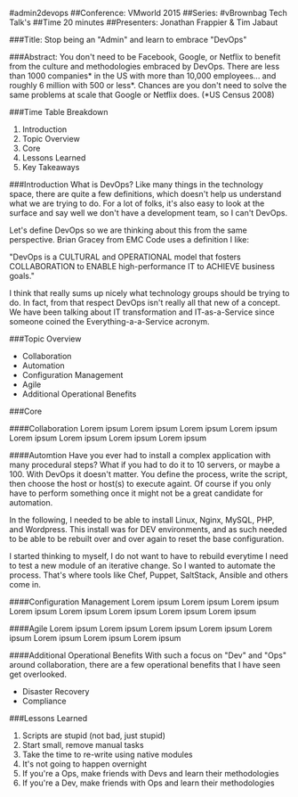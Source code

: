 #admin2devops
##Conference: VMworld 2015
##Series: #vBrownbag Tech Talk's
##Time 20 minutes
##Presenters: Jonathan Frappier & Tim Jabaut

###Title:
Stop being an "Admin" and learn to embrace "DevOps"

###Abstract:
You don't need to be Facebook, Google, or Netflix to benefit from the culture and methodologies embraced by DevOps. There are less than 1000 companies* in the US with more than 10,000 employees... and roughly 6 million with 500 or less*. Chances are you don't need to solve the same problems at scale that Google or Netflix does. (*US Census 2008)

###Time Table Breakdown
1. Introduction
2. Topic Overview
3. Core
4. Lessons Learned
5. Key Takeaways

###Introduction
What is DevOps? Like many things in the technology space, there are quite a few definitions, which doesn't help us understand what we are trying to do. For a lot of folks, it's also easy to look at the surface and say well we don't have a development team, so I can't DevOps. 

Let's define DevOps so we are thinking about this from the same perspective. Brian Gracey from EMC Code uses a definition I like: 

"DevOps is a CULTURAL and OPERATIONAL model that fosters COLLABORATION to ENABLE high-performance IT to ACHIEVE business goals." 

I think that really sums up nicely what technology groups should be trying to do. In fact, from that respect DevOps isn't really all that new of a concept. We have been talking about IT transformation and IT-as-a-Service since someone coined the Everything-a-a-Service acronym.

###Topic Overview
- Collaboration
- Automation
- Configuration Management
- Agile
- Additional Operational Benefits

###Core

####Collaboration
Lorem ipsum Lorem ipsum Lorem ipsum Lorem ipsum Lorem ipsum Lorem ipsum Lorem ipsum Lorem ipsum 

####Automtion
Have you ever had to install a complex application with many procedural steps? What if you had to do it to 10 servers, or maybe a 100. With DevOps it doesn't matter. You define the process, write the script, then choose the host or host(s) to execute againt. Of course if you only have to perform something once it might not be a great candidate for automation.

In the following, I needed to be able to install Linux, Nginx, MySQL, PHP, and Wordpress. This install was for DEV environments, and as such needed to be able to be rebuilt over and over again to reset the base configuration.

<show manual series of events>

I started thinking to myself, I do not want to have to rebuild everytime I need to test a new module of an iterative change. So I wanted to automate the process. That's where tools like Chef, Puppet, SaltStack, Ansible and others come in.

<show Ansible playbook>

####Configuration Management
Lorem ipsum Lorem ipsum Lorem ipsum Lorem ipsum Lorem ipsum Lorem ipsum Lorem ipsum Lorem ipsum 

####Agile
Lorem ipsum Lorem ipsum Lorem ipsum Lorem ipsum Lorem ipsum Lorem ipsum Lorem ipsum Lorem ipsum
 
####Additional Operational Benefits
With such a focus on "Dev" and "Ops" around collaboration, there are a few operational benefits that I have seen get overlooked.

- Disaster Recovery
- Compliance 

###Lessons Learned
1. Scripts are stupid (not bad, just stupid)
4. Start small, remove manual tasks
2. Take the time to re-write using native modules
3. It's not going to happen overnight
5. If you're a Ops, make friends with Devs and learn their methodologies
6. If you're a Dev, make friends with Ops and learn their methodologies

